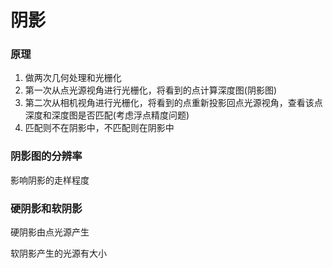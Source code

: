 # 阴影

### 原理

1. 做两次几何处理和光栅化
2. 第一次从点光源视角进行光栅化，将看到的点计算深度图(阴影图)
3. 第二次从相机视角进行光栅化，将看到的点重新投影回点光源视角，查看该点深度和深度图是否匹配(考虑浮点精度问题)
4. 匹配则不在阴影中，不匹配则在阴影中

### 阴影图的分辨率

影响阴影的走样程度

### 硬阴影和软阴影

硬阴影由点光源产生

软阴影产生的光源有大小


